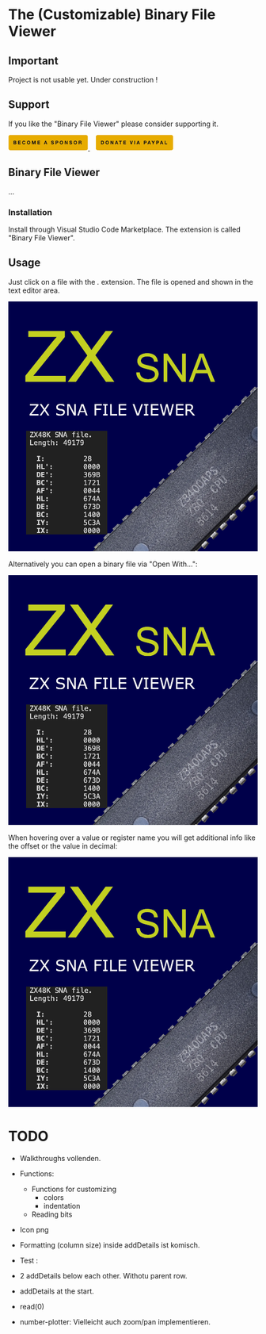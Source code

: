 # The (Customizable) Binary File Viewer
## Important

Project is not usable yet.
Under construction !


## Support

If you like the "Binary File Viewer" please consider supporting it.

<a href="https://github.com/sponsors/maziac" title="Github sponsor">
	<img src="assets/button_donate_sp.png" />
</a>
&nbsp;&nbsp;
<a href="https://www.paypal.com/donate/?hosted_button_id=K6NNLZCTN3UV4&locale.x=en_DE&Z3JncnB0=" title="PayPal">
	<img src="assets/button_donate_pp.png" />
</a>


## Binary File Viewer

...



### Installation

Install through Visual Studio Code Marketplace.
The extension is called "Binary File Viewer".


## Usage

Just click on a file with the *.* extension.
The file is opened and shown in the text editor area.

![](assets/icon.png)


Alternatively you can open a binary file via "Open With...":

![](assets/icon.png)

When hovering over a value or register name you will get additional info like the offset or the value in decimal:

![](assets/icon.png)


# TODO


- Walkthroughs vollenden.

- Functions:
	- Functions for customizing
		- colors
		- indentation
	- Reading bits

- Icon png

- Formatting (column size) inside addDetails ist komisch.

- Test :
 - 2 addDetails below each other. Withotu parent row.
 - addDetails at the start.
 - read(0)

- number-plotter: Vielleicht auch zoom/pan implementieren.